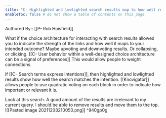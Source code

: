 ```yaml
---
title: "C- Highlighted and lowlighted search results map to how well results map to intentions"
enableToc: false # do not show a table of contents on this page
---
```


Authored By:: [[P- Rob Haisfield]]

What if the choice architecture for interacting with search results allowed you to indicate the strength of the links and how well it maps to your intended outcome? Maybe upvoting and downvoting results. Or collapsing, or clicking. [[C- User behavior within a well-designed choice architecture can be a signal of preferences]] This would allow people to weight connections.

If [[C- Search terms express intentions]], then highlighted and lowlighted results show how well the search matches the intention. [[Knovigator]] allows people to use quadratic voting on each block in order to indicate how important or relevant it is.

Look at this search. A good amount of the results are irrelevant to my current query. I should be able to remove results and move them to the top.
![[Pasted image 20211203210050.png]] ^940gp0g